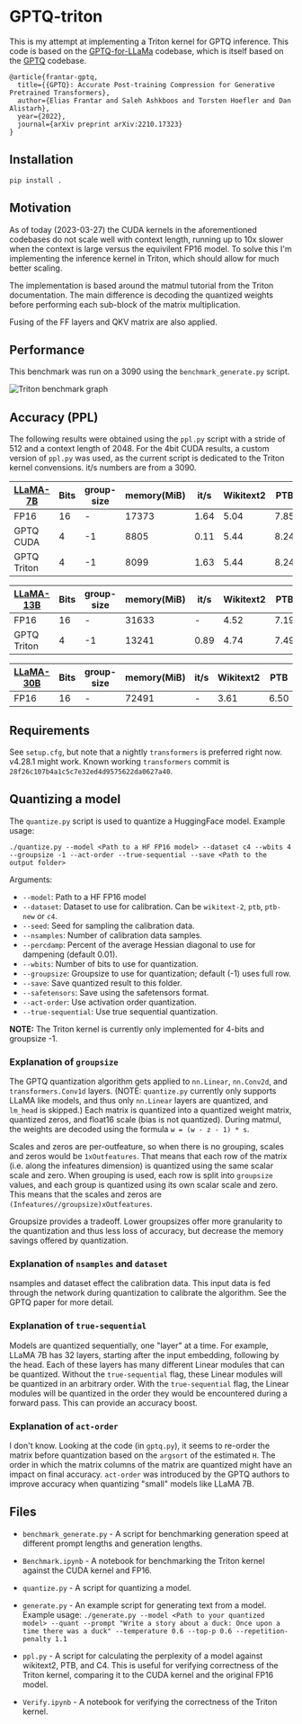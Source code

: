 # GPTQ-triton

This is my attempt at implementing a Triton kernel for GPTQ inference.  This code is based on the [GPTQ-for-LLaMa](https://github.com/qwopqwop200/GPTQ-for-LLaMa) codebase, which is itself based on the [GPTQ](https://github.com/IST-DASLab/gptq) codebase.

```
@article{frantar-gptq,
  title={{GPTQ}: Accurate Post-training Compression for Generative Pretrained Transformers}, 
  author={Elias Frantar and Saleh Ashkboos and Torsten Hoefler and Dan Alistarh},
  year={2022},
  journal={arXiv preprint arXiv:2210.17323}
}
```

## Installation

`pip install .`


## Motivation

As of today (2023-03-27) the CUDA kernels in the aforementioned codebases do not scale well with context length, running up to 10x slower when the context is large versus the equivilent FP16 model.  To solve this I'm implementing the inference kernel in Triton, which should allow for much better scaling.

The implementation is based around the matmul tutorial from the Triton documentation.  The main difference is decoding the quantized weights before performing each sub-block of the matrix multiplication.

Fusing of the FF layers and QKV matrix are also applied.


## Performance

This benchmark was run on a 3090 using the `benchmark_generate.py` script.

![Triton benchmark graph](TritonBench.png)


## Accuracy (PPL)

The following results were obtained using the `ppl.py` script with a stride of 512 and a context length of 2048.
For the 4bit CUDA results, a custom version of `ppl.py` was used, as the current script is dedicated to the Triton kernel convensions.
it/s numbers are from a 3090.


| [LLaMA-7B](https://arxiv.org/abs/2302.13971)       | Bits | group-size | memory(MiB) | it/s | Wikitext2 |  PTB  |  C4  | 
| -------------------------------------------------- | ---- | ---------- | ----------- | ---- | --------- | ----- | ---- |
| FP16                                               |  16  |      -     |    17373    | 1.64 |    5.04   |  7.85 | 6.99 |
| GPTQ CUDA                                          |   4  |     -1     |     8805    | 0.11 |    5.44   |  8.24 |   -  |
| GPTQ Triton                                        |   4  |     -1     |     8099    | 1.63 |    5.44   |  8.24 | 7.48 |


| [LLaMA-13B](https://arxiv.org/abs/2302.13971)      | Bits | group-size | memory(MiB) | it/s | Wikitext2 |  PTB  |  C4  |
| -------------------------------------------------- | ---- | ---------- | ----------- | ---- | --------- | ----- | ---- |
| FP16                                               |  16  |      -     |    31633    |   -  |    4.52   |  7.19 | 6.66 |
| GPTQ Triton                                        |   4  |     -1     |    13241    | 0.89 |    4.74   |  7.49 | 7.00 |


| [LLaMA-30B](https://arxiv.org/abs/2302.13971)      | Bits | group-size | memory(MiB) | it/s | Wikitext2 |  PTB  |  C4  |
| -------------------------------------------------- | ---- | ---------- | ----------- | ---- | --------- | ----- | ---- |
| FP16                                               |  16  |      -     |    72491    |   -  |    3.61   |  6.50 | 6.07 |


## Requirements

See `setup.cfg`, but note that a nightly `transformers` is preferred right now. v4.28.1 might work.  Known working `transformers` commit is `28f26c107b4a1c5c7e32ed4d9575622da0627a40`.


## Quantizing a model

The `quantize.py` script is used to quantize a HuggingFace model.  Example usage:

`./quantize.py --model <Path to a HF FP16 model> --dataset c4 --wbits 4 --groupsize -1 --act-order --true-sequential --save <Path to the output folder>`

Arguments:

* `--model`: Path to a HF FP16 model
* `--dataset`: Dataset to use for calibration.  Can be `wikitext-2`, `ptb`, `ptb-new` or `c4`.
* `--seed`: Seed for sampling the calibration data.
* `--nsamples`: Number of calibration data samples.
* `--percdamp`: Percent of the average Hessian diagonal to use for dampening (default 0.01).
* `--wbits`: Number of bits to use for quantization.
* `--groupsize`: Groupsize to use for quantization; default (-1) uses full row.
* `--save`: Save quantized result to this folder.
* `--safetensors`: Save using the safetensors format.
* `--act-order`: Use activation order quantization.
* `--true-sequential`: Use true sequential quantization.

**NOTE:** The Triton kernel is currently only implemented for 4-bits and groupsize -1.

### Explanation of `groupsize`

The GPTQ quantization algorithm gets applied to `nn.Linear`, `nn.Conv2d`, and `transformers.Conv1d` layers.  (NOTE: `quantize.py` currently only supports LLaMA like models, and thus only `nn.Linear` layers are quantized, and `lm_head` is skipped.)  Each matrix is quantized into a quantized weight matrix, quantized zeros, and float16 scale (bias is not quantized).  During matmul, the weights are decoded using the formula `w = (w - z - 1) * s`.

Scales and zeros are per-outfeature, so when there is no grouping, scales and zeros would be `1xOutfeatures`.  That means that each row of the matrix (i.e. along the infeatures dimension) is quantized using the same scalar scale and zero.  When grouping is used, each row is split into `groupsize` values, and each group is quantized using its own scalar scale and zero.  This means that the scales and zeros are `(Infeatures//groupsize)xOutfeatures`.

Groupsize provides a tradeoff.  Lower groupsizes offer more granularity to the quantization and thus less loss of accuracy, but decrease the memory savings offered by quantization.

### Explanation of `nsamples` and `dataset`
nsamples and dataset effect the calibration data.  This input data is fed through the network during quantization to calibrate the algorithm.  See the GPTQ paper for more detail.

### Explanation of `true-sequential`
Models are quantized sequentially, one "layer" at a time.  For example, LLaMA 7B has 32 layers, starting after the input embedding, following by the head.  Each of these layers has many different Linear modules that can be quantized.  Without the `true-sequential` flag, these Linear modules will be quantized in an arbitrary order.  With the `true-sequential` flag, the Linear modules will be quantized in the order they would be encountered during a forward pass.  This can provide an accuracy boost.

### Explanation of `act-order`

I don't know.  Looking at the code (in `gptq.py`), it seems to re-order the matrix before quantization based on the `argsort` of the estimated `H`.  The order in which the matrix columns of the matrix are quantized might have an impact on final accuracy.  `act-order` was introduced by the GPTQ authors to improve accuracy when quantizing "small" models like LLaMA 7B.


## Files

* `benchmark_generate.py` - A script for benchmarking generation speed at different prompt lengths and generation lengths.

* `Benchmark.ipynb` - A notebook for benchmarking the Triton kernel against the CUDA kernel and FP16.

* `quantize.py` - A script for quantizing a model.

* `generate.py` - An example script for generating text from a model.  Example usage: `./generate.py --model <Path to your quantized model> --quant --prompt "Write a story about a duck: Once upon a time there was a duck" --temperature 0.6 --top-p 0.6 --repetition-penalty 1.1`

* `ppl.py` - A script for calculating the perplexity of a model against wikitext2, PTB, and C4.  This is useful for verifying correctness of the Triton kernel, comparing it to the CUDA kernel and the original FP16 model.

* `Verify.ipynb` - A notebook for verifying the correctness of the Triton kernel.